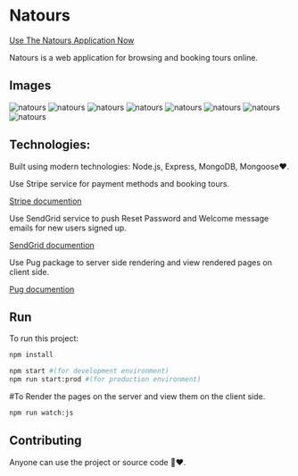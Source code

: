 # Natours

[Use The Natours Application Now](https://natours-ygyy.onrender.com/)

Natours is a web application for browsing and booking tours online.

## Images

![natours](https://github.com/alhalwagy/natours/blob/master/s1.jpeg)
![natours](https://github.com/alhalwagy/natours/blob/master/s2.jpeg)
![natours](https://github.com/alhalwagy/natours/blob/master/s3.jpeg)
![natours](https://github.com/alhalwagy/natours/blob/master/s4.jpeg)
![natours](https://github.com/alhalwagy/natours/blob/master/s5.jpeg)
![natours](https://github.com/alhalwagy/natours/blob/master/s6.jpeg)
![natours](https://github.com/alhalwagy/natours/blob/master/s7.jpeg)
![natours](https://github.com/alhalwagy/natours/blob/master/s8.jpeg)

## Technologies:

Built using modern technologies: Node.js, Express, MongoDB, Mongoose❤️.

Use Stripe service for payment methods and booking tours.

[Stripe documention](https://stripe.com/docs)

Use SendGrid service to push Reset Password and Welcome message emails for new users signed up.

[SendGrid documention](https://docs.sendgrid.com/for-developers/sending-email/getting-started-smtp)

Use Pug package to server side rendering and view rendered pages on client side.

[Pug documention](https://pugjs.org/api/getting-started.html)

## Run

To run this project:

```bash
npm install
```

```bash
npm start #(for development environment)
npm run start:prod #(for production environment)
```

#To Render the pages on the server and view them on the client side.

```bash
npm run watch:js
```

## Contributing

Anyone can use the project or source code 🤝❤️.
